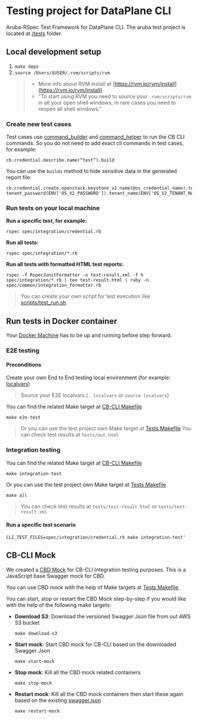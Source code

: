 # Testing project for DataPlane CLI
Aruba-RSpec Test Framework for DataPlane CLI. The aruba test project is located at [/tests](/tests) folder.

## Local development setup
1. `make deps`
2. `source /Users/$USER/.rvm/scripts/rvm`
    > * More info about RVM install at [https://rvm.io/rvm/install](https://rvm.io/rvm/install)
    > * "To start using RVM you need to source your `.rvm/scripts/rvm` in all your open shell windows, in rare cases you need to reopen all shell windows."

### Create new test cases
Test cases use [command_builder](spec/common/command_builder.rb) and [command_helper](spec/common/command_helpers.rb) to run the CB CLI commands. So you do not
need to add exact cli commands in test cases, for example:
```
cb.credential.describe.name(“test”).build
```

You can use the `builds` method to hide sensitive data in the generated report file:
```
cb.credential.create.openstack.keystone_v2.name(@os_credential_name).tenant_user(ENV['OS_V2_USERNAME']).
tenant_password(ENV['OS_V2_PASSWORD']).tenant_name(ENV['OS_V2_TENANT_NAME']).endpoint(ENV['OS_V2_ENDPOINT']).builds
```

### Run tests on your local machine
**Run a specific test, for example:**
```
rspec spec/integration/credential.rb
```

**Run all tests:**
```
rspec spec/integration/*.rb
```

**Run all tests with formatted HTML test reports:**
```
rspec -f RspecJunitFormatter -o test-result.xml -f h spec/integration/*.rb | tee test-result.html | ruby -n spec/common/integration_formatter.rb
```
> You can create your own script for test execution like [scripts/test_run.sh](scripts/test_run.sh).

## Run tests in Docker container
Your [Docker Machine](https://docs.docker.com/machine/reference/start/) has to be up and running before step forward.

### E2E testing
#### Preconditions
Create your own End to End testing local environment (for example: [localvars](localvars))
> Source your E2E localvars (`. localvars` or `source localvars`)

You can find the related Make target at [CB-CLI Makefile](../Makefile)
```
make e2e-test
```
> Or you can use the test project own Make target at [Tests Makefile](Makefile)
> You can check test results at `tests/out.html`

### Integration testing
You can find the related Make target at [CB-CLI Makefile](../Makefile)
```
make integration-test
```
Or you can use the test project own Make target at [Tests Makefile](Makefile)
```
make all
```
> You can check test results at `tests/test-result.html` or `tests/test-result.xml`

#### Run a specific test scenario
```
CLI_TEST_FILES=spec/integration/credential.rb make integration-test'
```

## CB-CLI Mock
We created a [CBD Mock](https://github.com/hortonworks/cloud-swagger-mock) for CB-CLI Integration testing purposes. This is a JavaScript base Swagger mock
 for CBD.

You can use CBD mock with the help of Make targets at [Tests Makefile](Makefile).

You can start, stop or restart the CBD Mock step-by-step if you would like with the help of the following make targets:
* **Download S3**: Download the versioned Swagger Json file from out AWS S3 bucket

    ```make download-s3```
* **Start mock**: Start CBD mock for CB-CLI based on the downloaded Swagger Json

    ```make start-mock```
* **Stop mock**: Kill all the CBD mock related containers

    ```make stop-mock```
* **Restart mock**: Kill all the CBD mock containers then start these again based on the existing [swagger.json](swagger.json)

    ```make restart-mock```